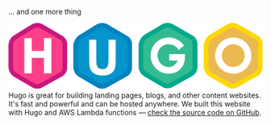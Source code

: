 ... and one more thing

![Hugo](logos/hugo.svg) Hugo is great for building landing pages, blogs, and
other content websites. It's fast and powerful and can be hosted anywhere. We
built this website with Hugo and AWS Lambda functions — [check the source code
on GitHub](https://github.com/ivelum/landing).
